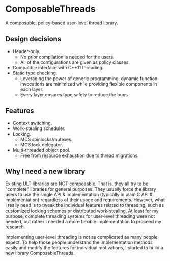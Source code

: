 
# ComposableThreads

A composable, policy-based user-level thread library.

## Design decisions

- Header-only.
    - No prior compilation is needed for the users.
    - All of the configurations are given as policy classes.
- Compatible interface with C++11 threading.
- Static type checking.
    - Leveraging the power of generic programming,
      dynamic function invocations are minimized
      while providing flexible components in each layer.
    - Every layer ensures type safety to reduce the bugs.

## Features

- Context switching.
- Work-stealing scheduler.
- Locking.
    - MCS spinlocks/mutexes.
    - MCS lock delegator.
- Multi-threaded object pool.
    - Free from resource exhaustion due to thread migrations.

## Why I need a new library

Existing ULT libraries are NOT composable.
That is, they all try to be "complete" libraries for general purposes.
They usually force the library users to use the single API & implementation
(typically in plain C API & implementation) regardless of their usage and requirements.
However, what I really need is to tweak the individual features
related to threading, such as customized locking schemes or distributed work-stealing.
At least for my purpose, complete threading systems for user-level threading were not needed,
but rather I needed a more flexible implementation to proceed my research.

Implementing user-level threading is not as complicated as many people expect.
To help those people understand the implementation methods easily
and modify the features for individual motivations,
I started to build a new library ComposableThreads.


